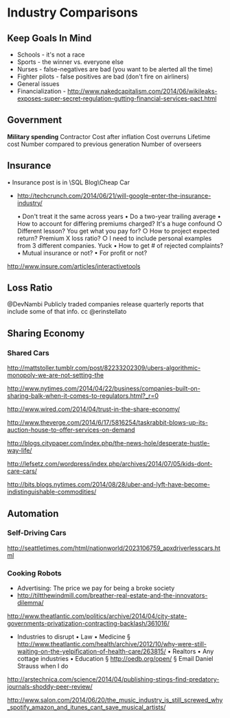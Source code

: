 # Industry Comparisons

## Keep Goals In Mind

* Schools - it's not a race
* Sports - the winner vs. everyone else
* Nurses - false-negatives are bad (you want to be alerted all the time)
* Fighter pilots - false positives are bad (don't fire on airliners)
* General issues
* Financialization - http://www.nakedcapitalism.com/2014/06/wikileaks-exposes-super-secret-regulation-gutting-financial-services-pact.html

## Government

**Military spending**
Contractor
Cost after inflation 
Cost overruns 
Lifetime cost 
Number compared to previous generation 
Number of overseers

## Insurance

• Insurance post is in \SQL Blog\Cheap Car
* http://techcrunch.com/2014/06/21/will-google-enter-the-insurance-industry/

	• Don't treat it the same across years
	• Do a two-year trailing average
	• How to account for differing premiums charged? It's a huge confound
		○ Different lesson? You get what you pay for?
		○ How to project expected return? Premium X loss ratio?
		○ I need to include personal examples from 3 different companies. Yuck
	• How to get # of rejected complaints?
	• Mutual insurance or not?
	• For profit or not?

http://www.insure.com/articles/interactivetools

## Loss Ratio
@DevNambi Publicly traded companies release quarterly reports that include some of that info. cc @erinstellato

## Sharing Economy

### Shared Cars

http://mattstoller.tumblr.com/post/82233202309/ubers-algorithmic-monopoly-we-are-not-setting-the

http://www.nytimes.com/2014/04/22/business/companies-built-on-sharing-balk-when-it-comes-to-regulators.html?_r=0

http://www.wired.com/2014/04/trust-in-the-share-economy/

http://www.theverge.com/2014/6/17/5816254/taskrabbit-blows-up-its-auction-house-to-offer-services-on-demand

http://blogs.citypaper.com/index.php/the-news-hole/desperate-hustle-way-life/

http://lefsetz.com/wordpress/index.php/archives/2014/07/05/kids-dont-care-cars/

http://bits.blogs.nytimes.com/2014/08/28/uber-and-lyft-have-become-indistinguishable-commodities/


## Automation

### Self-Driving Cars

http://seattletimes.com/html/nationworld/2023106759_apxdriverlesscars.html

### Cooking Robots



* Advertising: The price we pay for being a broke society
* http://tiltthewindmill.com/breather-real-estate-and-the-innovators-dilemma/

http://www.theatlantic.com/politics/archive/2014/04/city-state-governments-privatization-contracting-backlash/361016/

- Industries to disrupt
	• Law
	• Medicine
		§ http://www.theatlantic.com/health/archive/2012/10/why-were-still-waiting-on-the-yelpification-of-health-care/263815/
	• Realtors
	• Any cottage industries
	• Education
		§ http://oedb.org/open/
		§ Email Daniel Strauss when I do

http://arstechnica.com/science/2014/04/publishing-stings-find-predatory-journals-shoddy-peer-review/

http://www.salon.com/2014/06/20/the_music_industry_is_still_screwed_why_spotify_amazon_and_itunes_cant_save_musical_artists/